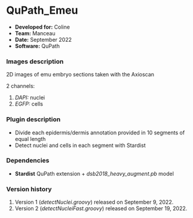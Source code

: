 # QuPath_Emeu

* **Developed for:** Coline
* **Team:** Manceau
* **Date:** September 2022
* **Software:** QuPath

### Images description

2D images of emu embryo sections taken with the Axioscan

2 channels: 
  1. *DAPI:* nuclei
  2. *EGFP:* cells

### Plugin description

* Divide each epidermis/dermis annotation provided in 10 segments of equal length
* Detect nuclei and cells in each segment with Stardist

### Dependencies

* **Stardist** QuPath extension + *dsb2018_heavy_augment.pb* model

### Version history

1. Version 1 (*detectNuclei.groovy*) released on September 9, 2022.
2. Version 2 (*detectNucleiFast.groovy*) released on September 19, 2022.
